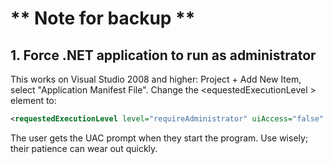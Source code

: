 # ** Note for backup **

## 1. Force .NET application to run as administrator

This works on Visual Studio 2008 and higher: Project + Add New Item, select "Application Manifest File". Change the &lt;equestedExecutionLevel &gt; element to:

```XML
<requestedExecutionLevel level="requireAdministrator" uiAccess="false" />
```

The user gets the UAC prompt when they start the program. Use wisely; their patience can wear out quickly.
